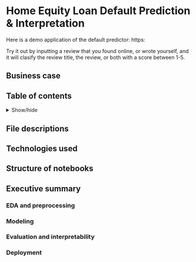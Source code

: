 # Home Equity Loan Default Prediction & Interpretation

Here is a demo application of the default predictor: https:

Try it out by inputting a review that you found online, or wrote yourself, and it will clasify the review title, the review, or both with a score between 1-5.

## Business case


## Table of contents

<details>
  <summary>Show/hide</summary>
  <br>
  
  1. [File descriptions](##File-descriptions)
  2. [Technologies used](##Technologies-used)
  3. [Structure of notebooks](##Structure-of-notebooks)
  4. [Executive summary](##Executive-summary)<br>
      4.1 [EDA and preprocessing](###EDA-and-preprocessing)<br>
      4.2 [Modeling](###Modeling)<br>
      4.3 [Evaluation and interpretability](###Evaluation-and-interpretability)<br>
      4.4 [Deployment](###Deployment)
  
</details>


## File descriptions


## Technologies used


## Structure of notebooks


## Executive summary

### EDA and preprocessing

### Modeling

### Evaluation and interpretability

### Deployment
